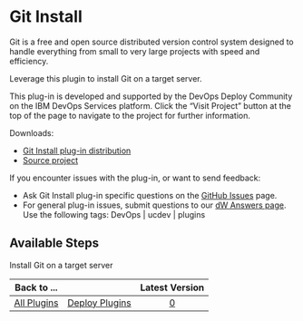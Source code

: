 
# Git Install

Git is a free and open source distributed version control system designed to handle everything from small to very large projects with speed and efficiency.

Leverage this plugin to install Git on a target server.

This plug-in is developed and supported by the DevOps Deploy Community on the IBM DevOps Services platform. Click the “Visit Project” button at the top of the page to navigate to the project for further information.

Downloads:

* [Git Install plug-in distribution](https://github.com/UrbanCode/Git-Install-UCD/releases)
* [Source project](https://github.com/UrbanCode/Git-Install-UCD)

If you encounter issues with the plug-in, or want to send feedback:

* Ask Git Install plug-in specific questions on the [GitHub Issues](https://github.com/UrbanCode/Git-Install-UCD/issues) page.
* For general plug-in issues, submit questions to our [dW Answers page](https://community.ibm.com/community/user/wasdevops/urbancode-discussion). Use the following tags: DevOps | ucdev | plugins

## Available Steps

Install Git on a target server

|Back to ...||Latest Version|
| :---: | :---: | :---: |
|[All Plugins](../../index.md)|[Deploy Plugins](../README.md)|[0]()|
